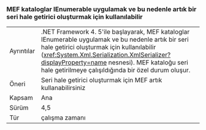 ### <a name="mef-catalogs-implement-ienumerable-and-therefore-can-no-longer-be-used-to-create-a-serializer"></a>MEF kataloglar IEnumerable uygulamak ve bu nedenle artık bir seri hale getirici oluşturmak için kullanılabilir

|   |   |
|---|---|
|Ayrıntılar|.NET Framework 4. 5'ile başlayarak, MEF kataloglar IEnumerable uygulamak ve bu nedenle artık bir seri hale getirici oluşturmak için kullanılabilir (<xref:System.Xml.Serialization.XmlSerializer?displayProperty=name> nesnesi). MEF kataloğu seri hale getirilmeye çalışıldığında bir özel durum oluşur.|
|Öneri|Seri hale getirici oluşturmak için MEF artık kullanabilirsiniz|
|Kapsam|Ana|
|Sürüm|4,5|
|Tür|çalışma zamanı|

